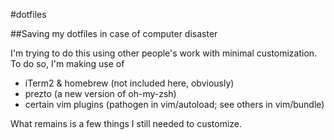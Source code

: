 #dotfiles

##Saving my dotfiles in case of computer disaster

I'm trying to do this using other people's work with minimal
customization. To do so, I'm making use of
- iTerm2 & homebrew (not included here, obviously)
- prezto (a new version of oh-my-zsh)
- certain vim plugins (pathogen in vim/autoload; see others in vim/bundle)

What remains is a few things I still needed to customize.
